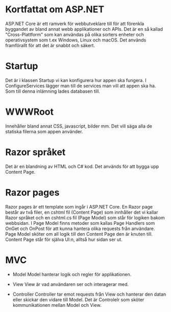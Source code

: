 # Kortfattat om ASP.NET

ASP.NET Core är ett ramverk för webbutveklare till för att förenkla byggandet av bland annat webb applikationer och APIs. Det är en så kallad "Cross-Plattform" som kan användas på olika sorters enheter och operativsystem som t.ex Windows, Linux och macOS. Det används framförallt för att det är snabbt och säkert.

# Startup
Det är i klassen Startup vi kan konfigurera hur appen ska fungera. 
I ConfigureServices lägger man till de services man vill att appen ska ha. Som till denna inlämning lades databasen till.  

# WWWRoot
Innehåller bland annat CSS, javascript, bilder mm. Det vill säga alla de statiska filerna som appen använder.

# Razor språket
Det är en blandning av HTML och C# kod. Det används för att bygga upp Content Page.

# Razor pages
Razor pages är ett template som ingår i ASP.NET Core.
En Razor page består av två filer, en cshtml fil (Content Page) som innhåller det vi kallar Razor språket och en cshtml.cs fil (Page Model) som står för logiken bakom webbsidan. 
I Page Model finns metoder som kallas Page Handlers som OnGet och OnPost för att kunna hantera olika requests från användare. Page Model sköter om all logik till den Content Page den är knuten till.
Content Page står för själva UI:n, alltså hur sidan ser ut.

# MVC

- Model
  Model hanterar logik och regler för applikationen.

- View
  View är vad användaren ser och interagerar med. 

- Controller
  Controller tar emot requests från View och hanterar den datan eller skickar den vidare till Model. Det är Controlelr som sköter kommunikationen mellan Model och View.
